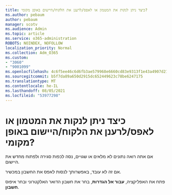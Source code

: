 ```yaml
---
title: כיצד ניתן לנקות את המטמון או לאפס/לרענן את הלקוח/היישום באופן מקומי?
ms.author: pebaum
author: pebaum
manager: scotv
ms.audience: Admin
ms.topic: article
ms.service: o365-administration
ROBOTS: NOINDEX, NOFOLLOW
localization_priority: Normal
ms.collection: Adm_O365
ms.custom:
- "3060"
- "9001099"
ms.openlocfilehash: 4c6f5ee46c6d6fb3ae579968e6660cd83e9313f1e43a4907d212a39f6eee9b6c
ms.sourcegitcommit: b5f7da89a650d2915dc652449623c78be6247175
ms.translationtype: MT
ms.contentlocale: he-IL
ms.lasthandoff: 08/05/2021
ms.locfileid: "53977298"
---
```

# <a name="how-do-i-clear-the-cache-or-locally-resetrefresh-the-clientapp"></a>כיצד ניתן לנקות את המטמון או לאפס/לרענן את הלקוח/היישום באופן מקומי?

אם אתה רואה נתונים לא מלאים או שגויים, נסה לכפות סגירה ולפתוח מחדש את היישום.  

אם זה לא עובד, באפשרותך לנסות לאפס את החשבון במכשיר.
 
פתח את האפליקציה, **עבור אל הגדרות**, בחר את חשבון הדואר האלקטרוני ובחר איפוס **חשבון**.